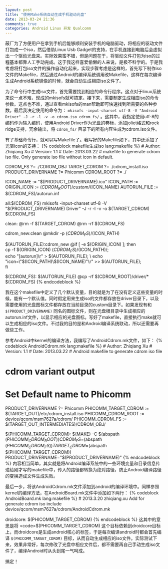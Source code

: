 ```yaml
---
layout: post
title: "使用Make系统自动生成手机驱动光盘"
date: 2013-03-24 21:36
comments: true
categories: Android Linux 开发 Qualcomm
---
```


<p>
蔽厂为了方便用户在拿到手机后能够顺利安装手机的电脑驱动，将相应的驱动文件打包成一个iso，然后借助Linux Usb Gadget的支持，在手机连接到电脑后会虚拟出一个驱动光盘来。实际效果蛮不错，但是问题在于，将驱动文件打包为iso的过程基本都靠人工手动完成。这于我这样喜爱偷懒的人来说，是极不科学的。于是我考虑将打包iso文件的操作自动化起来，实现步骤考虑是这样的，首先写下制作iso文件的Makefile，然后通过Android的编译系统调用改Makefile，这样在每次编译生成Android系统镜像的时候，就会自动生成相应iso文件了。
</p>
<p>
为了命令行中生成iso文件，首先需要找到相应的命令行程序。这点对于linux系统来说一点不难，现成的mkisofs就可搞定。接下来，需要制定生成相应iso的命令参数。这点也不难，通过查看mkisofs的man帮助即可快速找到所需要的各种参数。最后我决定使用的命令为： <code>mkisofs -input-charset utf-8 -V "Android Driver" -J -r -l -v -o cdrom.iso cdrom_fs/</code> 。这其中，我指定使用utf-8的编码作为输入编码，使用Android Driver作为光盘的卷标，添加joliet格式和rock ridge支持，冗余输出，将 <code>cdrom_fs/</code> 目录下的所有内容生成为cdrom.iso文件。
</p>
<p>
有了基础命令行，就可以写Makefile了。我写好的Makefile如下，其中还添加了光驱icon的支持：
{% codeblock makefile生成iso lang:makefile %}
# Author: Zhiqiang Xu
# Version: 1.1
# Date: 2013.03.22
# makefile to generate cdrom iso file. Only generate iso file without icon in default.

CDROM_FS            ?= ./CDROM_OBJ
TARGET_CDROM        ?= ./cdrom_install.iso
PRODUCT_DRIVERNAME  ?= Phicomm
CDROM_ROOT          ?= ./

ICON_NAME       := "$(PRODUCT_DRIVERNAME).ico"
ICON_PATH       :=
ORIGIN_ICON     := $(CDROM_ROOT)/custom/$(ICON_NAME)
AUTORUN_FILE    := $(CDROM_FS)/autorun.inf

all:$(CDROM_FS)
        mkisofs -input-charset utf-8 -V "$(PRODUCT_DRIVERNAME) Driver" -J -r -l -v -o $(TARGET_CDROM) $(CDROM_FS)

clean:
        @rm -f $(TARGET_CDROM)
        @rm -rf $(CDROM_FS)

cdrom_new:clean
        @mkdir -p $(CDROM_FS)/$(ICON_PATH)

$(AUTORUN_FILE):cdrom_new
        @if [ -e $(ORIGIN_ICON) ]; then \
        cp -f $(ORIGIN_ICON) $(CDROM_FS)/$(ICON_PATH)/; \
        echo "[autorun]\r" > $(AUTORUN_FILE); \
        echo "icon=\"$(ICON_PATH)\\$(ICON_NAME)\"\r" >> $(AUTORUN_FILE); \
        fi

$(CDROM_FS): $(AUTORUN_FILE)
        @cp -rf $(CDROM_ROOT)/driver/* $(CDROM_FS)
{% endcodeblock %}

我在这个makefile中定义了几个默认变量，目的就是为了在没有定义这些变量的时候，能有一个默认值。同时假定用来生成iso的文件都存放在driver目录下，以及需要使用的光盘图标文件都存放在当前目录的custom目录下。如果发现有和 <code>$(PRODUCT_DRIVERNAME)</code> 同名的图标文件，则在光盘根目录中生成相应的autorun.inf文件，以显示相应的光盘图标。写好了makefile，直接执行make就可以生成相应的iso文件。不过我的目的是和Android编译系统联动，所以还需要再做些工作。
</p>
<p>
参考Android中kernel的编译方法，我编写了AndroidCdrom.mk文件，如下：
{% codeblock AndroidCdrom.mk lang:makefile %}
# Author: Zhiqiang Xu
# Version: 1.1
# Date: 2013.03.22
# Android makefile to generate cdrom iso file

# cdrom variant output
# Set Default name to Phicomm
PRODUCT_DRIVERNAME      ?= Phicomm
PHICOMM_TARGET_CDROM    := $(TARGET_OUT)/etc/cdrom_install.iso
PHICOMM_CDROM_ROOT      := device/qcom/msm7627a/cdrom/
PHICOMM_CDROM_FS        := $(TARGET_OUT_INTERMEDIATES)/CDROM_OBJ/

$(PHICOMM_TARGET_CDROM):
        $(MAKE) -C $(abspath $(PHICOMM_CDROM_ROOT)) CDROM_FS=$(abspath $(PHICOMM_CDROM_FS)) TARGET_CDROM=$(abspath $(PHICOMM_TARGET_CDROM)) PRODUCT_DRIVERNAME="$(PRODUCT_DRIVERNAME)"
{% endcodeblock %}
内容相当简单，其实就是将Android编译系统中的一些环境变量和目录信息传递给刚才写的makefile中，传入的路径都转换为绝对路径，防止Android编译路径的变换造成文件生成失败。
</p>
<p>
最后一步，将该AndroidCdrom.mk文件添加到android的编译环境中。同样参照kernel的编译方法，在AndroidBoard.mk文件中添加如下两行：
{% codeblock AndroidBoard.mk lang:makefile %}
# 2013.3.20 zhiqiang.xu Add for generate cdrom iso
include device/qcom/msm7627a/cdrom/AndroidCdrom.mk

droidcore: $(PHICOMM_TARGET_CDROM)
{% endcodeblock %}
这其中的意思是将 <code>$(PHICOMM_TARGET_CDROM)</code> 这个目标依赖到droidcore目标上，而droidcore是生成android核心的标签，于是每次编译android时都会首先编译 <code>$(PHICOMM_TARGET_CDROM)</code> 目标，从而自动生成相应的iso文件。实际测试下来，效果非常好，每次修改了光盘中相应文件后，都不需要再自己手动生成iso文件了，编译Android时从头到尾一气呵成。
</p>
<p>
搞定！
</p>